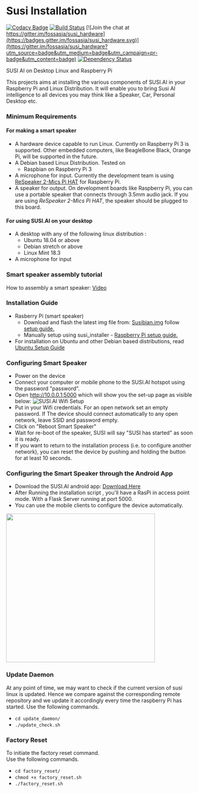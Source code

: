 # Susi Installation

[![Codacy Badge](https://api.codacy.com/project/badge/Grade/167b701c744841c5a05269d06b863732)](https://app.codacy.com/app/fossasia/susi_linux?utm_source=github.com&utm_medium=referral&utm_content=fossasia/susi_linux&utm_campaign=badger)
[![Build Status](https://travis-ci.org/fossasia/susi_installer.svg?branch=development)](https://travis-ci.org/fossasia/susi_installer)
[![Join the chat at https://gitter.im/fossasia/susi_hardware](https://badges.gitter.im/fossasia/susi_hardware.svg)](https://gitter.im/fossasia/susi_hardware?utm_source=badge&utm_medium=badge&utm_campaign=pr-badge&utm_content=badge)
[![Dependency Status](https://beta.gemnasium.com/badges/github.com/fossasia/susi_linux.svg)](https://beta.gemnasium.com/projects/github.com/fossasia/susi_linux)

SUSI AI on Desktop Linux and Raspberry Pi

This projects aims at installing the various components of SUSI.AI in your Raspberry Pi and Linux Distribution. It will enable you to bring Susi AI intelligence to all devices you may think like a Speaker, Car, Personal Desktop etc.

### Minimum Requirements

#### For making a smart speaker
* A hardware device capable to run Linux. Currently on Raspberry Pi 3 is supported. Other embedded computers, like BeagleBone Black, Orange Pi, will be supported in the future.
* A Debian based Linux Distribution. Tested on
    - Raspbian on Raspberry Pi 3
* A microphone for input. Currently the development team is using [ReSpeaker 2-Mics Pi HAT](https://www.seeedstudio.com/ReSpeaker-2-Mics-Pi-HAT-p-2874.html) for Raspberry Pi.
* A speaker for output. On development boards like Raspberry Pi, you can use a portable speaker that connects through
3.5mm audio jack. If you are using _ReSpeaker 2-Mics Pi HAT_, the speaker should be plugged to this board.

#### For using SUSI.AI on your desktop
* A desktop with any of the following linux distribution :
  - Ubuntu 18.04 or above
  - Debian stretch or above
  - Linux Mint 18.3
* A microphone for input

### Smart speaker assembly tutorial

How to assembly a smart speaker: [Video](https://www.youtube.com/watch?v=jAEmRvQLmc0)

### Installation Guide
* Rasberry Pi (smart speaker)
  - Download and flash the latest img file from: [Susibian.img](https://github.com/fossasia/susi_installer/releases) follow [setup guide.](docs/development_device_handout.md)
  - Manually setup using susi_installer - [Raspberry Pi setup guide.](docs/raspberry-pi_install.md)
* For installation on Ubuntu and other Debian based distributions, read [Ubuntu Setup Guide](docs/ubuntu_install.md)

### Configuring Smart Speaker
* Power on the device
* Connect your computer or mobile phone to the SUSI.AI hotspot using the password "password".
* Open http://10.0.0.1:5000 which will show you the set-up page as visible below:
![SUSI.AI Wifi Setup](docs/images/SUSI.AI-Wifi-Setup.png "SUSI.AI Wifi Setup")
* Put in your Wifi credentials. For an open network set an empty password. If The device should connect automatically to any open network, leave SSID and password empty.
* Click on "Reboot Smart Speaker"
* Wait for re-boot of the speaker, SUSI will say "SUSI has started" as soon it is ready.
* If you want to return to the installation process (i.e. to configure another network), you can reset the device by pushing and holding the button for at least 10 seconds.

### Configuring the Smart Speaker through the Android App
* Download the SUSI.AI android app: [Download Here](https://github.com/fossasia/susi_android/blob/apk/app-playStore-debug.apk)
* After Running the installation script , you'll have a RasPi in access point mode. With a Flask Server running at port 5000.
* You can use the mobile clients to configure the device automatically.<br>
<img src="docs/images/ios_app.gif" height="400px">


### Update Daemon

At any point of time, we may want to check if the current version of susi linux is updated. Hence we compare against the corresponding remote repository and we update it accordingly every time the raspberry Pi has started.
Use the following commands.
* `cd update_daemon/`
* `./update_check.sh`

### Factory Reset

To initiate the factory reset command.<br/>
Use the following commands.
* `cd factory_reset/`
* `chmod +x factory_reset.sh`
* `./factory_reset.sh`
